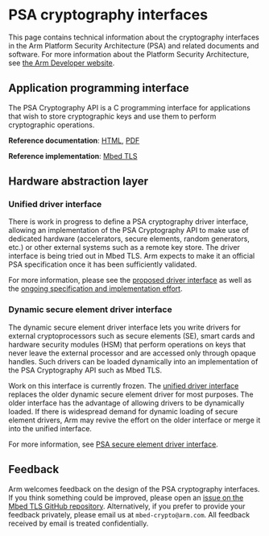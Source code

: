 # PSA cryptography interfaces

This page contains technical information about the cryptography interfaces in the Arm Platform Security Architecture (PSA) and related documents and software.
For more information about the Platform Security Architecture, see [the Arm Developer website](https://developer.arm.com/architectures/security-architectures/platform-security-architecture).

## Application programming interface

The PSA Cryptography API is a C programming interface for applications that wish to store cryptographic keys and use them to perform cryptographic operations.

**Reference documentation**:
[HTML](../html/index.html),
[PDF](../PSA_Cryptography_API_Specification.pdf)

**Reference implementation**: [Mbed TLS](https://github.com/ARMmbed/mbed-tls)

## Hardware abstraction layer

### Unified driver interface

There is work in progress to define a PSA cryptography driver interface, allowing an implementation of the PSA Cryptography API to make use of dedicated hardware (accelerators, secure elements, random generators, etc.) or other external systems such as a remote key store.
The driver interface is being tried out in Mbed TLS. Arm expects to make it an official PSA specification once it has been sufficiently validated.

For more information, please see the [proposed driver interface](https://github.com/ARMmbed/mbedtls/blob/development/docs/proposed/psa-driver-interface.md) as well as the [ongoing specification and implementation effort](https://github.com/ARMmbed/mbedtls/issues?q=+label%3AHwDrivers+).

### Dynamic secure element driver interface

The dynamic secure element driver interface lets you write drivers for external cryptoprocessors such as secure elements (SE), smart cards and hardware security modules (HSM) that perform operations on keys that never leave the external processor and are accessed only through opaque handles.
Such drivers can be loaded dynamically into an implementation of the PSA Cryptography API such as Mbed TLS.

Work on this interface is currently frozen. The [unified driver interface](#unified-driver-interface) replaces the older dynamic secure element driver for most purposes. The older interface has the advantage of allowing drivers to be dynamically loaded. If there is widespread demand for dynamic loading of secure element drivers, Arm may revive the effort on the older interface or merge it into the unified interface.

For more information, see [PSA secure element driver interface](se/).

## Feedback

Arm welcomes feedback on the design of the PSA cryptography interfaces.
If you think something could be improved, please open an [issue on the Mbed TLS GitHub repository](https://github.com/ARMmbed/mbedtls/labels/api-spec).
Alternatively, if you prefer to provide your feedback privately, please email us at `mbed-crypto@arm.com`. All feedback received by email is treated confidentially.
